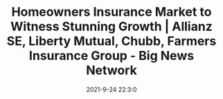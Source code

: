 ---
"title": "Homeowners Insurance Market to Witness Stunning Growth | Allianz SE, Liberty Mutual, Chubb, Farmers Insurance Group - Big News Network"
"date": "2021-9-24 22:3:0"
"feed_name": "GOOGLENEWSINDUSTRIAL"
"feed_website": "https://news.google.com/search?q=industrial%2Bincident&hl=en-US&gl=US&ceid=US:en"
"feed_rss": "https://news.google.com/rss/search?q=industrial%2Bincident&hl=en-US&gl=US&ceid=US:en"
"link": "https://www.bignewsnetwork.com/news/271287786/homeowners-insurance-market-to-witness-stunning-growth--allianz-se-liberty-mutual-chubb-farmers-insurance-group"
"file": "_posts/2021-1-1-415fdf8203709e433559e3999bef63a83c854da0.md"
"accident": "0"
"drilling": "0"
"dead": "0"
"injured": "0"
"where": "unknown site"
---